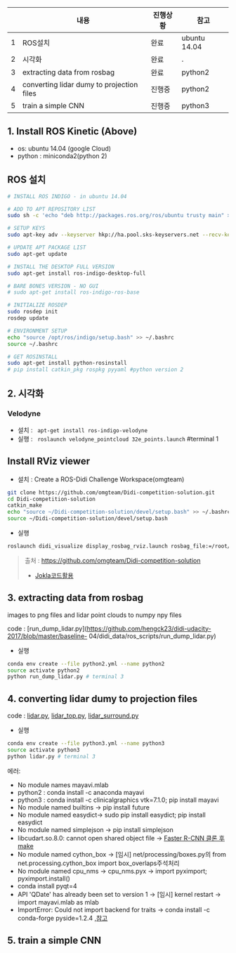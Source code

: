 ||내용|진행상황|참고|
|-|-|-|-|
|1|ROS설치|완료|ubuntu 14.04|
|2|시각화|완료|.|
|3|extracting data from rosbag|완료|python2|
|4|converting lidar dumy to projection files|진행중|python2|
|5|train a simple CNN|진행중|python3|

## 1. Install ROS Kinetic (Above)

- os: ubuntu 14.04 (google Cloud)
- python : miniconda2(python 2)

## ROS 설치 
```bash 
# INSTALL ROS INDIGO - in ubuntu 14.04

# ADD TO APT REPOSITORY LIST
sudo sh -c 'echo "deb http://packages.ros.org/ros/ubuntu trusty main" > /etc/apt/sources.list.d/ros-latest.list'

# SETUP KEYS 
sudo apt-key adv --keyserver hkp://ha.pool.sks-keyservers.net --recv-key 421C365BD9FF1F717815A3895523BAEEB01FA116

# UPDATE APT PACKAGE LIST
sudo apt-get update

# INSTALL THE DESKTOP FULL VERSION
sudo apt-get install ros-indigo-desktop-full

# BARE BONES VERSION - NO GUI 
# sudo apt-get install ros-indigo-ros-base

# INITIALIZE ROSDEP
sudo rosdep init
rosdep update

# ENVIRONMENT SETUP
echo "source /opt/ros/indigo/setup.bash" >> ~/.bashrc
source ~/.bashrc

# GET ROSINSTALL
sudo apt-get install python-rosinstall
# pip install catkin_pkg rospkg pyyaml #python version 2
```
## 2. 시각화 
### Velodyne 
- 설치 : ` apt-get install ros-indigo-velodyne`
- 실행 : ` roslaunch velodyne_pointcloud 32e_points.launch` #terminal 1

## Install RViz viewer
- 설치 : Create a ROS-Didi Challenge Workspace(omgteam)

```bash
git clone https://github.com/omgteam/Didi-competition-solution.git
cd Didi-competition-solution
catkin_make
echo "source ~/Didi-competition-solution/devel/setup.bash" >> ~/.bashrc
source ~/Didi-competition-solution/devel/setup.bash
```
- 실행
```bash
roslaunch didi_visualize display_rosbag_rviz.launch rosbag_file:=/root/data/15.bag #terminal 2
```
> 출처 : https://github.com/omgteam/Didi-competition-solution
> - [Jokla코드활용](https://github.com/jokla/didi_challenge_ros)

## 3. extracting data from rosbag
images to png files and lidar point clouds to numpy npy files

code : [run_dump_lidar.py](https://github.com/hengck23/didi-udacity-2017/blob/master/baseline-
04/didi_data/ros_scripts/run_dump_lidar.py)

- 실행 
```bash 
conda env create --file python2.yml --name python2
source activate python2
python run_dump_lidar.py # terminal 3
```


## 4. converting lidar dumy to projection files

code : [lidar.py](https://github.com/hengck23/didi-udacity-2017/blob/master/baseline-04/didi_data/lidar.py),  [lidar_top.py](https://github.com/hengck23/didi-udacity-2017/blob/master/baseline-04/didi_data/lidar_top.py), [lidar_surround.py](https://github.com/hengck23/didi-udacity-2017/blob/master/baseline-04/didi_data/lidar_surround.py)

- 실행 
```bash 
conda env create --file python3.yml --name python3
source activate python3
python lidar.py # terminal 3
```


에러: 
- No module names mayavi.mlab
 - python2 : conda install -c anaconda mayavi 
 - python3 : conda install -c clinicalgraphics vtk=7.1.0; pip install mayavi 
- No module named builtins -> pip install future
- No module named easydict-> sudo pip install easydict; pip install easydict 
- No module named simplejson -> pip install simplejson
- libcudart.so.8.0: cannot open shared object file -> [Faster R-CNN 클론 후 make](https://github.com/smallcorgi/Faster-RCNN_TF#installation-sufficient-for-the-demo)
- No module named cython_box -> [임시] net/processing/boxes.py의 from net.processing.cython_box import box_overlaps주석처리 
- No module named cpu_nms -> cpu_nms.pyx -> import pyximport; pyximport.install()
- conda install pyqt=4
- API 'QDate' has already been set to version 1 -> [임시] kernel restart -> import mayavi.mlab as mlab
- ImportError: Could not import backend for traits -> conda install -c conda-forge pyside=1.2.4 ,[참고](https://github.com/enthought/mayavi/issues/483)

## 5. train a simple CNN
